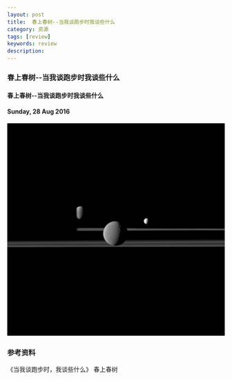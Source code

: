 ```yaml
---
layout: post
title:  春上春树--当我谈跑步时我谈些什么
category: 资源
tags: [review]
keywords: review
description:
---
```


### 春上春树--当我谈跑步时我谈些什么

#### 春上春树--当我谈跑步时我谈些什么

#### Sunday, 28 Aug 2016

![cassini](/../../assets/img/resource/2016/cassini_9.jpg)


### 参考资料

《当我谈跑步时，我谈些什么》 春上春树

